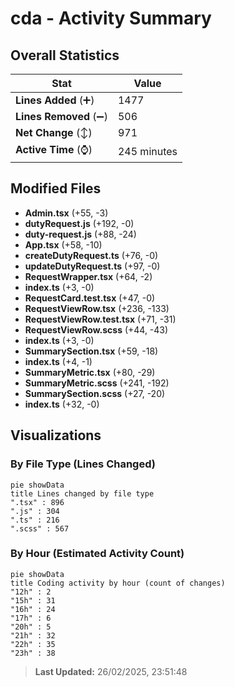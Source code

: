 # cda - Activity Summary 

## Overall Statistics

| Stat                   | Value                                                             |
| ---------------------- | ----------------------------------------------------------------- |
| **Lines Added** (➕)   | 1477                                          |
| **Lines Removed** (➖) | 506                                        |
| **Net Change** (↕)    | 971                |
| **Active Time** (⌚)   | 245 minutes |


## Modified Files
- **Admin.tsx** (+55, -3)
- **dutyRequest.js** (+192, -0)
- **duty-request.js** (+88, -24)
- **App.tsx** (+58, -10)
- **createDutyRequest.ts** (+76, -0)
- **updateDutyRequest.ts** (+97, -0)
- **RequestWrapper.tsx** (+64, -2)
- **index.ts** (+3, -0)
- **RequestCard.test.tsx** (+47, -0)
- **RequestViewRow.tsx** (+236, -133)
- **RequestViewRow.test.tsx** (+71, -31)
- **RequestViewRow.scss** (+44, -43)
- **index.ts** (+3, -0)
- **SummarySection.tsx** (+59, -18)
- **index.ts** (+4, -1)
- **SummaryMetric.tsx** (+80, -29)
- **SummaryMetric.scss** (+241, -192)
- **SummarySection.scss** (+27, -20)
- **index.ts** (+32, -0)

## Visualizations

### By File Type (Lines Changed)

```mermaid
pie showData
title Lines changed by file type
".tsx" : 896
".js" : 304
".ts" : 216
".scss" : 567
```

### By Hour (Estimated Activity Count)

```mermaid
pie showData
title Coding activity by hour (count of changes)
"12h" : 2
"15h" : 31
"16h" : 24
"17h" : 6
"20h" : 5
"21h" : 32
"22h" : 35
"23h" : 38
```


> **Last Updated:** 26/02/2025, 23:51:48
